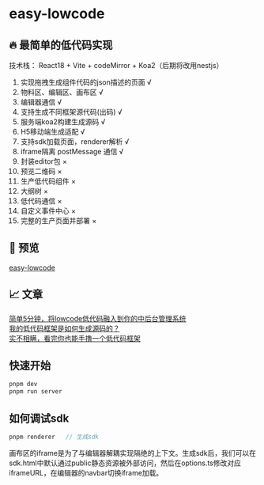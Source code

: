 # easy-lowcode

##  🔥 最简单的低代码实现

技术栈： React18 + Vite + codeMirror + Koa2（后期将改用nestjs）

1. 实现拖拽生成组件代码的json描述的页面 √
2. 物料区、编辑区、画布区 √
4. 编辑器通信 √
5. 支持生成不同框架源代码(出码) √
6. 服务端koa2构建生成源码 √
7. H5移动端生成适配 √
8. 支持sdk加载页面，renderer解析 √
9. iframe隔离 postMessage 通信  √
10. 封装editor包 ×
11. 预览二维码 ×
12. 生产低代码组件 × 
13. 大纲树 ×
14. 低代码通信 ×
15. 自定义事件中心 ×
16. 完整的生产页面并部署 ×

##   📀 预览

[easy-lowcode](http://rreppket2.hn-bkt.clouddn.com/6b3176fd80b347b38a62377692487581_tplv-k3u1fbpfcp-zoom-in-crop-mark_1512_0_0_0.webp)

##   📈 文章

[简单5分钟，将lowcode低代码融入到你的中后台管理系统](https://juejin.cn/post/7115779659932893214)  
[我的低代码框架是如何生成源码的？](https://juejin.cn/post/7206955531998773309)  
[实不相瞒，看完你也能手撸一个低代码框架](https://juejin.cn/post/7202625823667404857)

## 快速开始

```js
pnpm dev
pnpm run server
```

## 如何调试sdk

```js
pnpm renderer   // 生成sdk
```

画布区的iframe是为了与编辑器解耦实现隔绝的上下文。生成sdk后，我们可以在sdk.html中默认通过public静态资源被外部访问，然后在options.ts修改对应iframeURL，在编辑器的navbar切换iframe加载。